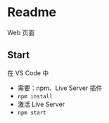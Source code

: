 # Readme

Web 页面

## Start

在 VS Code 中

- 需要：npm、Live Server 插件
- `npm install`
- 激活 Live Server
- `npm start`

